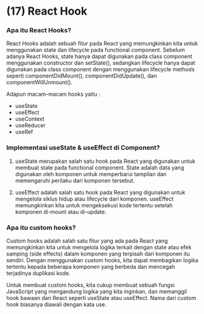 # (17) React Hook

### Apa itu React Hooks?
React Hooks adalah sebuah fitur pada React yang memungkinkan kita untuk menggunakan state dan lifecycle pada functional component. Sebelum adanya React Hooks, state hanya dapat digunakan pada class component menggunakan constructor dan setState(), sedangkan lifecycle hanya dapat digunakan pada class component dengan menggunakan lifecycle methods seperti componentDidMount(), componentDidUpdate(), dan componentWillUnmount().

Adapun macam-macam hooks yaitu :
- useState
- useEffect
- useContext
- useReducer
- useRef

### Implementasi useState & useEffect di Component?
1. useState merupakan salah satu hook pada React yang digunakan untuk membuat state pada functional component. State adalah data yang digunakan oleh komponen untuk memperbarui tampilan dan memengaruhi perilaku dari komponen tersebut. 

2. useEffect adalah salah satu hook pada React yang digunakan untuk mengelola siklus hidup atau lifecycle dari komponen. useEffect memungkinkan kita untuk mengeksekusi kode tertentu setelah komponen di-mount atau di-update.

### Apa itu custom hooks?
Custom hooks adalah salah satu fitur yang ada pada React yang memungkinkan kita untuk mengelola logika terkait dengan state atau efek samping (side effects) dalam komponen yang terpisah dari komponen itu sendiri. Dengan menggunakan custom hooks, kita dapat membagikan logika tertentu kepada beberapa komponen yang berbeda dan mencegah terjadinya duplikasi kode.

Untuk membuat custom hooks, kita cukup membuat sebuah fungsi JavaScript yang mengandung logika yang kita inginkan, dan memanggil hook bawaan dari React seperti useState atau useEffect. Nama dari custom hook biasanya diawali dengan kata use.